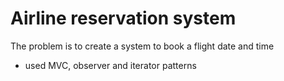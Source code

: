# Airline reservation system 
The problem is to create a system to book a flight date and time
- used MVC, observer and iterator patterns 
